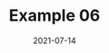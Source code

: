 ---
date: "2021-07-14"
title: "Example 06"
image: "/images/events-webinars/event-1.webp" # use 800x550 or 16:11 ratio image
event_date_location: "MAR 7, 2024 10AM PACIFIC | 1PM EASTERN"
draft: false

weight: 6
---